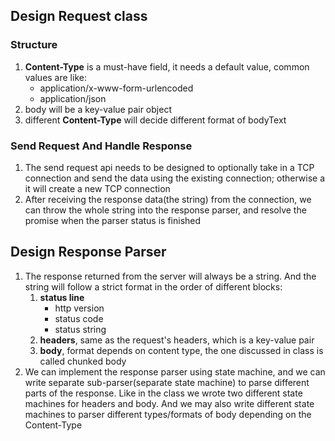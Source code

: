 ## Design Request class

### Structure

1. **Content-Type** is a must-have field, it needs a default value, common values are like:
    - application/x-www-form-urlencoded
    - application/json
2. body will be a key-value pair object
3. different **Content-Type** will decide different format of bodyText

### Send Request And Handle Response

1. The send request api needs to be designed to optionally take in a TCP connection and send the data using the existing connection; otherwise a it will create a new TCP connection
2. After receiving the response data(the string) from the connection, we can throw the whole string into the response parser, and resolve the promise when the parser status is finished 

## Design Response Parser

1. The response returned from the server will always be a string. And the string will follow a strict format in the order of different blocks:
    1. **status line**
        - http version
        - status code
        - status string
    2. **headers**, same as the request's headers, which is a key-value pair
    3. **body**, format depends on content type, the one discussed in class is called chunked body
2. We can implement the response parser using state machine, and we can write separate sub-parser(separate state machine) to parse different parts of the response. Like in the class we wrote two different state machines for headers and body. And we may also write different state machines to parser different types/formats of body depending on the Content-Type